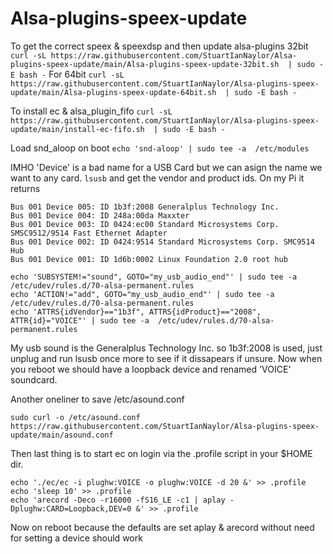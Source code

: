 # Alsa-plugins-speex-update

To get the correct speex & speexdsp and then update alsa-plugins 32bit
```curl -sL https://raw.githubusercontent.com/StuartIanNaylor/Alsa-plugins-speex-update/main/Alsa-plugins-speex-update-32bit.sh  | sudo -E bash -```
For 64bit
```curl -sL https://raw.githubusercontent.com/StuartIanNaylor/Alsa-plugins-speex-update/main/Alsa-plugins-speex-update-64bit.sh  | sudo -E bash -```

To install ec & alsa_plugin_fifo
```curl -sL https://raw.githubusercontent.com/StuartIanNaylor/Alsa-plugins-speex-update/main/install-ec-fifo.sh  | sudo -E bash -```

Load snd_aloop on boot
```echo 'snd-aloop' | sudo tee -a  /etc/modules```

IMHO 'Device' is a bad name for a USB Card but we can asign the name we want to any card.
`lsusb` and get the vendor and product ids. On my Pi it returns

```
Bus 001 Device 005: ID 1b3f:2008 Generalplus Technology Inc.
Bus 001 Device 004: ID 248a:00da Maxxter
Bus 001 Device 003: ID 0424:ec00 Standard Microsystems Corp. SMSC9512/9514 Fast Ethernet Adapter
Bus 001 Device 002: ID 0424:9514 Standard Microsystems Corp. SMC9514 Hub
Bus 001 Device 001: ID 1d6b:0002 Linux Foundation 2.0 root hub
```
```
echo 'SUBSYSTEM!="sound", GOTO="my_usb_audio_end"' | sudo tee -a  /etc/udev/rules.d/70-alsa-permanent.rules
echo 'ACTION!="add", GOTO="my_usb_audio_end"' | sudo tee -a  /etc/udev/rules.d/70-alsa-permanent.rules
echo 'ATTRS{idVendor}=="1b3f", ATTRS{idProduct}=="2008", ATTR{id}="VOICE"' | sudo tee -a  /etc/udev/rules.d/70-alsa-permanent.rules
```
My usb sound is the Generalplus Technology Inc. so 1b3f:2008 is used, just unplug and run lsusb once more to see if it dissapears if unsure.
Now when you reboot we should have a loopback device and renamed 'VOICE' soundcard.

Another oneliner to save /etc/asound.conf

`sudo curl -o /etc/asound.conf https://raw.githubusercontent.com/StuartIanNaylor/Alsa-plugins-speex-update/main/asound.conf`

Then last thing is to start ec on login via the .profile script in your $HOME dir.

```
echo './ec/ec -i plughw:VOICE -o plughw:VOICE -d 20 &' >> .profile
echo 'sleep 10' >> .profile
echo 'arecord -Deco -r16000 -fS16_LE -c1 | aplay -Dplughw:CARD=Loopback,DEV=0 &' >> .profile
```

Now on reboot because the defaults are set aplay & arecord without need for setting a device should work


